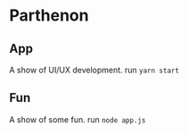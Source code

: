 # Parthenon

## App

A show of UI/UX development.
run `yarn start`

## Fun

A show of some fun.
run `node app.js`
